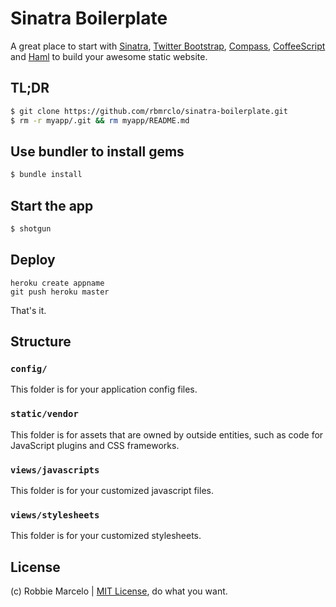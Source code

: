 # Sinatra Boilerplate

A great place to start with [Sinatra](http://www.sinatrarb.com/), [Twitter Bootstrap](http://getbootstrap.com/), [Compass](http://compass-style.org/), [CoffeeScript](http://coffeescript.org/) and [Haml](http://haml.info/) to build your awesome static website.

## TL;DR

``` bash
$ git clone https://github.com/rbmrclo/sinatra-boilerplate.git
$ rm -r myapp/.git && rm myapp/README.md
```

## Use bundler to install gems
``` bash
$ bundle install
```

## Start the app

``` bash
$ shotgun
```

## Deploy

````
heroku create appname
git push heroku master
````

That's it.

##	Structure

###	`config/`
This folder is for your application config files. 

###	`static/vendor`
This folder is for assets that are owned by outside entities, such as code for JavaScript plugins and CSS frameworks.

###	`views/javascripts`
This folder is for your customized javascript files.

###	`views/stylesheets`
This folder is for your customized stylesheets.


License
-------

(c) Robbie Marcelo | [MIT License](http://opensource.org/licenses/mit-license.php), do what you want.
